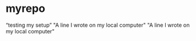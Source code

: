 # myrepo
“testing my setup”
"A line I wrote on my local computer" 
"A line I wrote on my local computer" 
